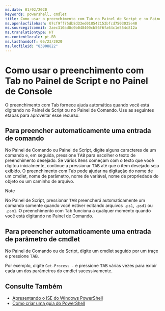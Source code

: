 ```yaml
---
ms.date: 01/02/2020
keywords: powershell, cmdlet
title: Como usar o preenchimento com Tab no Painel de Script e no Painel de Console
ms.openlocfilehash: 07cf9ff75db8d33ed018542153bfcd7503035e40
ms.sourcegitcommit: 2aec310ad0c0b048400cb56f6fa64c1e554c812a
ms.translationtype: HT
ms.contentlocale: pt-BR
ms.lasthandoff: 05/23/2020
ms.locfileid: "83808822"
---
```

# <a name="how-to-use-tab-completion-in-the-script-pane-and-console-pane"></a>Como usar o preenchimento com Tab no Painel de Script e no Painel de Console

O preenchimento com Tab fornece ajuda automática quando você está digitando no Painel de Script ou no Painel de Comando. Use as seguintes etapas para aproveitar esse recurso:

## <a name="to-automatically-complete-a-command-entry"></a>Para preencher automaticamente uma entrada de comando

No Painel de Comando ou Painel de Script, digite alguns caracteres de um comando e, em seguida, pressione <kbd>TAB</kbd> para escolher o texto de preenchimento desejado. Se vários itens começam com o texto que você digitou inicialmente, continue a pressionar <kbd>TAB</kbd> até que o item desejado seja exibido. O preenchimento com Tab pode ajudar na digitação do nome de um cmdlet, nome de parâmetro, nome de variável, nome de propriedade do objeto ou um caminho de arquivo.

> [!NOTE]
> No Painel de Script, pressionar <kbd>TAB</kbd> preencherá automaticamente um comando somente quando você estiver editando arquivos `.ps1`, `.psd1` ou `.psm1`. O preenchimento com Tab funciona a qualquer momento quando você está digitando no Painel de Comando.

## <a name="to-automatically-complete-a-cmdlet-parameter-entry"></a>Para preencher automaticamente uma entrada de parâmetro de cmdlet

No Painel de Comando ou de Script, digite um cmdlet seguido por um traço e pressione <kbd>TAB</kbd>.

Por exemplo, digite `Get-Process -` e pressione <kbd>TAB</kbd> várias vezes para exibir cada um dos parâmetros do cmdlet sucessivamente.

## <a name="see-also"></a>Consulte Também

- [Apresentando o ISE do Windows PowerShell](Introducing-the-Windows-PowerShell-ISE.md)
- [Como criar uma guia do PowerShell](How-to-Create-a-PowerShell-Tab-in-Windows-PowerShell-ISE.md)
